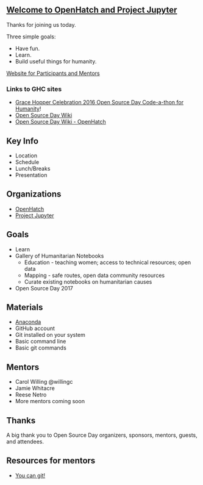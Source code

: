 <!--
.. link:
.. description:
.. tags: welcome, readme
.. date: 2016-10-05
.. title: Welcome
.. slug: welcome
-->
## [Welcome to OpenHatch and Project Jupyter](https://willingc.github.io/ghc-openhatch-2016/welcome/)

Thanks for joining us today.

Three simple goals:

- Have fun.
- Learn.  
- Build useful things for humanity.

[Website for Participants and Mentors](https://willingc.github.io/ghc-openhatch-2016/welcome/)

###  Links to GHC sites

- [Grace Hopper Celebration 2016 Open Source Day Code-a-thon for Humanity](http://ghc.anitaborg.org/2016-attend/conference-overview/open-source-day/)!
- [Open Source Day Wiki](http://systers.org/wiki/communities/doku.php?id=wiki:ghc:ghc16:osd)
- [Open Source Day Wiki - OpenHatch](http://systers.org/wiki/communities/doku.php?id=wiki:ghc:ghc16:osd:openhatch)

## Key Info

- Location
- Schedule
- Lunch/Breaks
- Presentation

## Organizations

- [OpenHatch](https://openhatch.org)
- [Project Jupyter](https://jupyter.org)

## Goals

- Learn
- Gallery of Humanitarian Notebooks
  * Education - teaching women; access to technical resources; open data
  * Mapping - safe routes, open data community resources
  * Curate existing notebooks on humanitarian causes
- Open Source Day 2017

## Materials

- [Anaconda](https://www.continuum.io/downloads)
- GitHub account
- Git installed on your system
- Basic command line
- Basic git commands

## Mentors

- Carol Willing @willingc
- Jamie Whitacre
- Reese Netro
- More mentors coming soon

## Thanks

A big thank you to Open Source Day organizers, sponsors, mentors, guests, and attendees.

## Resources for mentors

- [You can git!](http://www.slideshare.net/willingc/yes-you-can-git)
